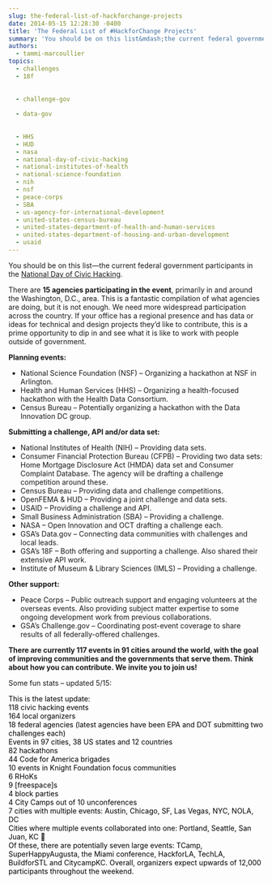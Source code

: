 ```yaml
---
slug: the-federal-list-of-hackforchange-projects
date: 2014-05-15 12:28:30 -0400
title: 'The Federal List of #HackforChange Projects'
summary: 'You should be on this list&mdash;the current federal government participants in the National Day of Civic Hacking. There are 15 agencies participating in the event, primarily in and around the Washington, D.C., area. This is a fantastic compilation of what agencies are doing, but it is not enough. We need more widespread participation across the country. If'
authors:
  - tammi-marcoullier
topics:
  - challenges
  - 18f
  
  
  - challenge-gov
  
  - data-gov
  
  
  - HHS
  - HUD
  - nasa
  - national-day-of-civic-hacking
  - national-institutes-of-health
  - national-science-foundation
  - nih
  - nsf
  - peace-corps
  - SBA
  - us-agency-for-international-development
  - united-states-census-bureau
  - united-states-department-of-health-and-human-services
  - united-states-department-of-housing-and-urban-development
  - usaid
---
```


You should be on this list—the current federal government participants in the <a title="civic hack day" href="http://hackforchange.org/" target="_blank">National Day of Civic Hacking</a>.

There are **15 agencies participating in the event**, primarily in and around the Washington, D.C., area. This is a fantastic compilation of what agencies are doing, but it is not enough. We need more widespread participation across the country. If your office has a regional presence and has data or ideas for technical and design projects they&#8217;d like to contribute, this is a prime opportunity to dip in and see what it is like to work with people outside of government.

**Planning events:**

  * National Science Foundation (NSF) &#8211; Organizing a hackathon at NSF in Arlington.
  * Health and Human Services (HHS) &#8211; Organizing a health-focused hackathon with the Health Data Consortium.
  * Census Bureau &#8211; Potentially organizing a hackathon with the Data Innovation DC group.

**Submitting a challenge, API and/or data set:** 

  * National Institutes of Health (NIH) &#8211; Providing data sets.
  * Consumer Financial Protection Bureau (CFPB) &#8211; Providing two data sets: Home Mortgage Disclosure Act (HMDA) data set and Consumer Complaint Database. The agency will be drafting a challenge competition around these.
  * Census Bureau &#8211; Providing data and challenge competitions.
  * OpenFEMA & HUD &#8211; Providing a joint challenge and data sets.
  * USAID &#8211; Providing a challenge and API.
  * Small Business Administration (SBA) &#8211; Providing a challenge.
  * NASA &#8211; Open Innovation and OCT drafting a challenge each.
  * GSA&#8217;s Data.gov &#8211; Connecting data communities with challenges and local leads.
  * GSA&#8217;s 18F &#8211; Both offering and supporting a challenge. Also shared their extensive API work.
  * Institute of Museum & Library Sciences (IMLS) &#8211; Providing a challenge.

**Other support:**

  * Peace Corps &#8211; Public outreach support and engaging volunteers at the overseas events. Also providing subject matter expertise to some ongoing development work from previous collaborations.
  * GSA&#8217;s Challenge.gov &#8211; Coordinating post-event coverage to share results of all federally-offered challenges.

**There are currently 117 events in 91 cities around the world, with the goal of improving communities and the governments that serve them. Think about how you can contribute. We invite you to join us!** 

Some fun stats &#8211; updated 5/15:

<div style="color: #000000">
  This is the latest update:
</div>

<div style="color: #000000">
</div>

<div style="color: #000000">
  <div>
    118 civic hacking events
  </div>
  
  <div>
    164 local organizers
  </div>
  
  <div>
    18 federal agencies (latest agencies have been EPA and DOT submitting two challenges each)
  </div>
  
  <div>
    Events in 97 cities, 38 US states and 12 countries
  </div>
  
  <div>
    82 hackathons
  </div>
  
  <div>
    44 Code for America brigades
  </div>
  
  <div>
    10 events in Knight Foundation focus communities
  </div>
  
  <div>
    6 RHoKs
  </div>
  
  <div>
    9 [freespace]s
  </div>
  
  <div>
    4 block parties
  </div>
  
  <div>
    4 City Camps out of 10 unconferences
  </div>
  
  <div>
    7 cities with multiple events: Austin, Chicago, SF, Las Vegas, NYC, NOLA, DC
  </div>
  
  <div>
    Cities where multiple events collaborated into one: Portland, Seattle, San Juan, KC 🙂
  </div>
  
  <div>
  </div>
  
  <div>
    Of these, there are potentially seven large events: TCamp, SuperHappyAugusta, the Miami conference, HackforLA, TechLA, BuildforSTL and CitycampKC. Overall, organizers expect upwards of 12,000 participants throughout the weekend.
  </div>
</div>